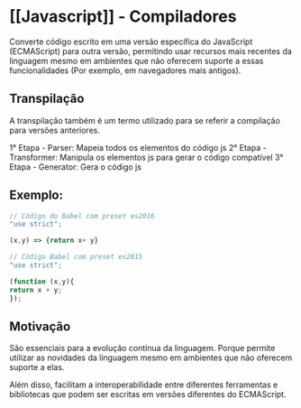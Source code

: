 # [[Javascript]] - Compiladores

Converte código escrito em uma versão específica do JavaScript (ECMAScript) para outra versão, permitindo usar recursos mais recentes da linguagem mesmo em ambientes que não oferecem suporte a essas funcionalidades (Por exemplo, em navegadores mais antigos).

## Transpilação
A transpilação também é um termo utilizado para se referir a compilação para versões anteriores.

1° Etapa - Parser: Mapeia todos os elementos do código js
2° Etapa - Transformer: Manipula os elementos js para gerar o código compatível
3° Etapa - Generator: Gera o código js

## Exemplo:

```js
// Código do Babel com preset es2016
"use strict";

(x,y) => {return x+ y}
```

```js
// Código Babel com preset es2015
"use strict";

(function (x,y){
return x + y;
});
```

## Motivação
São essenciais para a evolução contínua da linguagem.
Porque permite utilizar as novidades da linguagem mesmo em ambientes que não oferecem suporte a elas.

Além disso, facilitam a interoperabilidade entre diferentes ferramentas e bibliotecas que podem ser escritas em versões diferentes do ECMAScript.
